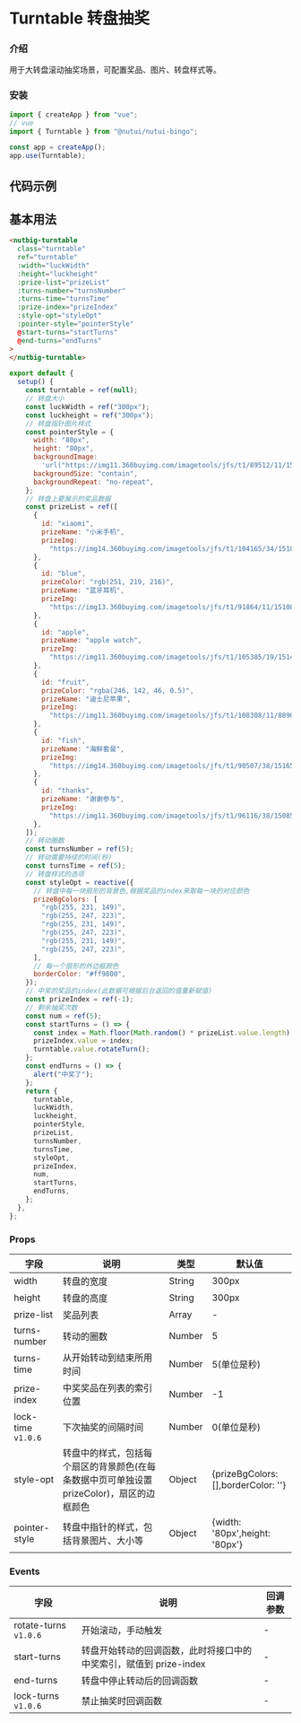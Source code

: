 # Turntable 转盘抽奖

### 介绍

用于大转盘滚动抽奖场景，可配置奖品、图片、转盘样式等。

### 安装

```javascript
import { createApp } from "vue";
// vue
import { Turntable } from "@nutui/nutui-bingo";

const app = createApp();
app.use(Turntable);
```

## 代码示例

## 基本用法

```html
<nutbig-turntable
  class="turntable"
  ref="turntable"
  :width="luckWidth"
  :height="luckheight"
  :prize-list="prizeList"
  :turns-number="turnsNumber"
  :turns-time="turnsTime"
  :prize-index="prizeIndex"
  :style-opt="styleOpt"
  :pointer-style="pointerStyle"
  @start-turns="startTurns"
  @end-turns="endTurns"
>
</nutbig-turntable>
```

```javascript
export default {
  setup() {
    const turntable = ref(null);
    // 转盘大小
    const luckWidth = ref("300px");
    const luckheight = ref("300px");
    // 转盘指针图片样式
    const pointerStyle = {
      width: "80px",
      height: "80px",
      backgroundImage:
        'url("https://img11.360buyimg.com/imagetools/jfs/t1/89512/11/15244/137408/5e6f15edEf57fa3ff/cb57747119b3bf89.png")',
      backgroundSize: "contain",
      backgroundRepeat: "no-repeat",
    };
    // 转盘上要展示的奖品数据
    const prizeList = ref([
      {
        id: "xiaomi",
        prizeName: "小米手机",
        prizeImg:
          "https://img14.360buyimg.com/imagetools/jfs/t1/104165/34/15186/96522/5e6f1435E46bc0cb0/d4e878a15bfd9362.png",
      },
      {
        id: "blue",
        prizeColor: "rgb(251, 219, 216)",
        prizeName: "蓝牙耳机",
        prizeImg:
          "https://img13.360buyimg.com/imagetools/jfs/t1/91864/11/15108/139003/5e6f146dE1c7b511d/1ddc5aa6e502060a.jpg",
      },
      {
        id: "apple",
        prizeName: "apple watch",
        prizeImg:
          "https://img11.360buyimg.com/imagetools/jfs/t1/105385/19/15140/111093/5e6f1506E48bd0dfb/829a98a8cdb4c27f.png",
      },
      {
        id: "fruit",
        prizeColor: "rgba(246, 142, 46, 0.5)",
        prizeName: "迪士尼苹果",
        prizeImg:
          "https://img11.360buyimg.com/imagetools/jfs/t1/108308/11/8890/237603/5e6f157eE489cccf1/26e0437cfd93b9c8.png",
      },
      {
        id: "fish",
        prizeName: "海鲜套餐",
        prizeImg:
          "https://img14.360buyimg.com/imagetools/jfs/t1/90507/38/15165/448364/5e6f15b4E5df0c718/4bd4c3d375eec312.png",
      },
      {
        id: "thanks",
        prizeName: "谢谢参与",
        prizeImg:
          "https://img11.360buyimg.com/imagetools/jfs/t1/96116/38/15085/5181/5e6f15d1E48e31d30/71353b61dff705d4.png",
      },
    ]);
    // 转动圈数
    const turnsNumber = ref(5);
    // 转动需要持续的时间(秒)
    const turnsTime = ref(5);
    // 转盘样式的选项
    const styleOpt = reactive({
      // 转盘中每一块扇形的背景色,根据奖品的index来取每一块的对应颜色
      prizeBgColors: [
        "rgb(255, 231, 149)",
        "rgb(255, 247, 223)",
        "rgb(255, 231, 149)",
        "rgb(255, 247, 223)",
        "rgb(255, 231, 149)",
        "rgb(255, 247, 223)",
      ],
      // 每一个扇形的外边框颜色
      borderColor: "#ff9800",
    });
    // 中奖的奖品的index(此数据可根据后台返回的值重新赋值)
    const prizeIndex = ref(-1);
    // 剩余抽奖次数
    const num = ref(5);
    const startTurns = () => {
      const index = Math.floor(Math.random() * prizeList.value.length);
      prizeIndex.value = index;
      turntable.value.rotateTurn();
    };
    const endTurns = () => {
      alert("中奖了");
    };
    return {
      turntable,
      luckWidth,
      luckheight,
      pointerStyle,
      prizeList,
      turnsNumber,
      turnsTime,
      styleOpt,
      prizeIndex,
      num,
      startTurns,
      endTurns,
    };
  },
};
```

### Props

| 字段               | 说明                                                                                      | 类型   | 默认值                              |
| ------------------ | ----------------------------------------------------------------------------------------- | ------ | ----------------------------------- |
| width              | 转盘的宽度                                                                                | String | 300px                               |
| height             | 转盘的高度                                                                                | String | 300px                               |
| prize-list         | 奖品列表                                                                                  | Array  | -                                   |
| turns-number       | 转动的圈数                                                                                | Number | 5                                   |
| turns-time         | 从开始转动到结束所用时间                                                                  | Number | 5(单位是秒)                         |
| prize-index        | 中奖奖品在列表的索引位置                                                                  | Number | -1                                  |
| lock-time `v1.0.6` | 下次抽奖的间隔时间                                                                        | Number | 0(单位是秒)                         |
| style-opt          | 转盘中的样式，包括每个扇区的背景颜色(在每条数据中页可单独设置 prizeColor)，扇区的边框颜色 | Object | {prizeBgColors: [],borderColor: ''} |
| pointer-style      | 转盘中指针的样式，包括背景图片、大小等                                                    | Object | {width: '80px',height: '80px'}      |

### Events

| 字段                  | 说明                                                               | 回调参数 |
| --------------------- | ------------------------------------------------------------------ | -------- |
| rotate-turns `v1.0.6` | 开始滚动，手动触发                                                 | -        |
| start-turns           | 转盘开始转动的回调函数，此时将接口中的中奖索引，赋值到 prize-index | -        |
| end-turns             | 转盘中停止转动后的回调函数                                         | -        |
| lock-turns `v1.0.6`   | 禁止抽奖时回调函数                                                 | -        |
